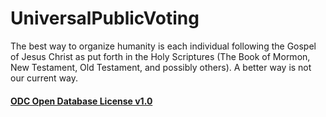 # UniversalPublicVoting
The best way to organize humanity is each individual following the Gospel of Jesus Christ as put forth in the Holy Scriptures (The Book of Mormon, New Testament, Old Testament, and possibly others). A better way is not our current way. 



#### [ODC Open Database License v1.0](https://choosealicense.com/appendix/)
